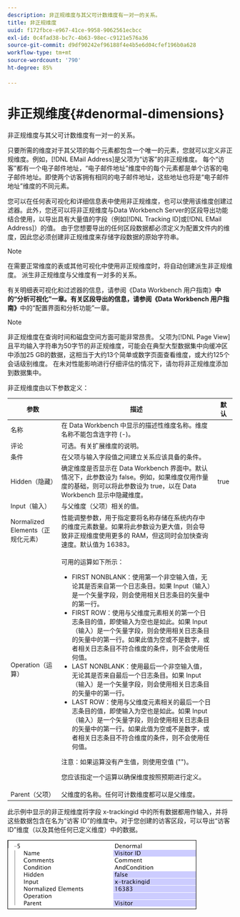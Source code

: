 ```yaml
---
description: 非正规维度与其父可计数维度有一对一的关系。
title: 非正规维度
uuid: f172fbce-e967-41ce-9958-9062561ecbcc
exl-id: 0c4fad38-bc7c-4b63-98ec-c9121e576a36
source-git-commit: d9df90242ef96188f4e4b5e6d04cfef196b0a628
workflow-type: tm+mt
source-wordcount: '790'
ht-degree: 85%

---
```


# 非正规维度{#denormal-dimensions}

非正规维度与其父可计数维度有一对一的关系。

只要所需的维度对于其父项的每个元素都包含一个唯一的元素，您就可以定义非正规维度。例如，[!DNL EMail Address]是父项为“访客”的非正规维度。 每个“访客”都有一个电子邮件地址，“电子邮件地址”维度中的每个元素都是单个访客的电子邮件地址。即使两个访客拥有相同的电子邮件地址，这些地址也将是“电子邮件地址”维度的不同元素。

您可以在任何表可视化和详细信息表中使用非正规维度，也可以使用该维度创建过滤器。此外，您还可以将非正规维度与Data Workbench Server的区段导出功能结合使用，以导出具有大量值的字段（例如[!DNL Tracking ID]或[!DNL EMail Address]）的值。 由于您想要导出的任何区段数据都必须定义为配置文件内的维度，因此您必须创建非正规维度来存储字段数据的原始字符串。

>[!NOTE]
>
>在需要正常维度的表或其他可视化中使用非正规维度时，将自动创建派生非正规维度。 派生非正规维度与父维度有一对多的关系。

有关明细表可视化和过滤器的信息，请参阅《Data Workbench 用户指南》**&#x200B;中的“分析可视化”一章。有关区段导出的信息，请参阅《Data Workbench 用户指南》**&#x200B;中的“配置界面和分析功能”一章。

>[!NOTE]
>
>非正规维度在查询时间和磁盘空间方面可能非常昂贵。 父项为[!DNL Page View]且平均输入字符串为50字节的非正规维度，可能会在典型大型数据集中向缓冲区中添加25 GB的数据，这相当于大约13个简单或数字页面查看维度，或大约125个会话级别维度。 在未对性能影响进行仔细评估的情况下，请勿将非正规维度添加到数据集中。

非正规维度由以下参数定义：

<table id="table_532AD791E39B4CF296FFA1C33FB8302E"> 
 <thead> 
  <tr> 
   <th colname="col1" class="entry"> 参数 </th> 
   <th colname="col2" class="entry"> 描述 </th> 
   <th colname="col3" class="entry"> 默认 </th> 
  </tr> 
 </thead>
 <tbody> 
  <tr> 
   <td colname="col1"> 名称 </td> 
   <td colname="col2"> 在 Data Workbench 中显示的描述性维度名称。维度名称不能包含连字符 (-)。 </td> 
   <td colname="col3"> </td> 
  </tr> 
  <tr> 
   <td colname="col1"> 评论 </td> 
   <td colname="col2"> 可选。有关扩展维度的说明。 </td> 
   <td colname="col3"> </td> 
  </tr> 
  <tr> 
   <td colname="col1"> 条件 </td> 
   <td colname="col2"> 在父项与输入字段值之间建立关系应该具备的条件。 </td> 
   <td colname="col3"> </td> 
  </tr> 
  <tr> 
   <td colname="col1"> Hidden（隐藏） </td> 
   <td colname="col2"> 确定维度是否显示在 Data Workbench 界面中。默认情况下，此参数设为 false。例如，如果维度仅用作量度的基础，则可以将此参数设为 true，以在 Data Workbench 显示中隐藏维度。 </td> 
   <td colname="col3"> true </td> 
  </tr> 
  <tr> 
   <td colname="col1"> Input（输入） </td> 
   <td colname="col2"> 与父维度（父项）相关的值。 </td> 
   <td colname="col3"> </td> 
  </tr> 
  <tr> 
   <td colname="col1"> Normalized Elements（正规化元素） </td> 
   <td colname="col2"> 性能调整参数，用于指定要将名称存储在系统内存中的维度元素数量。如果将此参数设为更大值，则会导致非正规维度使用更多的 RAM，但这同时会加快查询速度。默认值为 16383。 </td> 
   <td colname="col3"> </td> 
  </tr> 
  <tr> 
   <td colname="col1"> Operation（运算） </td> 
   <td colname="col2"> <p>可用的运算如下所示： </p> <p> 
     <ul id="ul_CCDC45838A3941BD949B6D21EA0492B3"> 
      <li id="li_F33898192A82437692B5C15684EFCF64"> FIRST NONBLANK：使用第一个非空输入值，无论其是否来自第一个日志条目。如果 <span class="wintitle">Input</span>（输入）是一个矢量字段，则会使用相关日志条目的矢量中的第一行。 </li> 
      <li id="li_4ADD0A368BB74B64AD29126C8E7B333F"> FIRST ROW：使用与父维度元素相关的第一个日志条目的值，即使输入为空也是如此。如果 <span class="wintitle">Input</span>（输入）是一个矢量字段，则会使用相关日志条目的矢量中的第一行。如果此值为空或不是数字，或者相关日志条目不符合维度的条件，则不会使用任何值。 </li> 
      <li id="li_C93CA22ADA634F21A6488BB3BEE7CB23"> LAST NONBLANK：使用最后一个非空输入值，无论其是否来自最后一个日志条目。如果 <span class="wintitle">Input</span>（输入）是一个矢量字段，则会使用相关日志条目的矢量中的第一行。 </li> 
      <li id="li_2FFE585521B14FE5ABBF66AAC47F22C4"> LAST ROW：使用与父维度元素相关的最后一个日志条目的值，即使输入为空也是如此。如果 <span class="wintitle">Input</span>（输入）是一个矢量字段，则会使用相关日志条目的矢量中的第一行。如果此值为空或不是数字，或者相关日志条目不符合维度的条件，则不会使用任何值。 </li> 
     </ul> </p> <p> <p>注意：如果运算没有产生值，则使用空值 ("")。 </p> </p> <p> 您应该指定一个运算以确保维度按照预期进行定义。 </p> </td> 
   <td colname="col3"> </td> 
  </tr> 
  <tr> 
   <td colname="col1"> Parent（父项） </td> 
   <td colname="col2"> 父维度的名称。任何可计数维度都可以是父维度。 </td> 
   <td colname="col3"> </td> 
  </tr> 
 </tbody> 
</table>

此示例中显示的非正规维度将字段 x-trackingid 中的所有数据都用作输入，并将这些数据包含在名为“访客 ID”的维度中。对于您创建的访客区段，可以导出“访客 ID”维度（以及其他任何已定义维度）中的数据。

![](assets/cfg_Transformation_Dim_Denormal.png)
